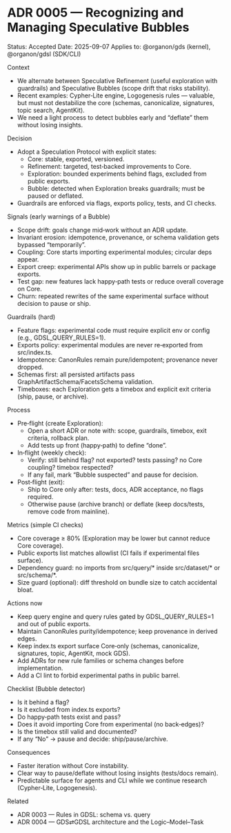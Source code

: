 # ADR 0005 — Recognizing and Managing Speculative Bubbles

Status: Accepted
Date: 2025-09-07
Applies to: @organon/gds (kernel), @organon/gdsl (SDK/CLI)

Context
- We alternate between Speculative Refinement (useful exploration with guardrails) and Speculative Bubbles (scope drift that risks stability).
- Recent examples: Cypher‑Lite engine, Logogenesis rules — valuable, but must not destabilize the core (schemas, canonicalize, signatures, topic search, AgentKit).
- We need a light process to detect bubbles early and “deflate” them without losing insights.

Decision
- Adopt a Speculation Protocol with explicit states:
  - Core: stable, exported, versioned.
  - Refinement: targeted, test‑backed improvements to Core.
  - Exploration: bounded experiments behind flags, excluded from public exports.
  - Bubble: detected when Exploration breaks guardrails; must be paused or deflated.
- Guardrails are enforced via flags, exports policy, tests, and CI checks.

Signals (early warnings of a Bubble)
- Scope drift: goals change mid‑work without an ADR update.
- Invariant erosion: idempotence, provenance, or schema validation gets bypassed “temporarily”.
- Coupling: Core starts importing experimental modules; circular deps appear.
- Export creep: experimental APIs show up in public barrels or package exports.
- Test gap: new features lack happy‑path tests or reduce overall coverage on Core.
- Churn: repeated rewrites of the same experimental surface without decision to pause or ship.

Guardrails (hard)
- Feature flags: experimental code must require explicit env or config (e.g., GDSL_QUERY_RULES=1).
- Exports policy: experimental modules are never re‑exported from src/index.ts.
- Idempotence: CanonRules remain pure/idempotent; provenance never dropped.
- Schemas first: all persisted artifacts pass GraphArtifactSchema/FacetsSchema validation.
- Timeboxes: each Exploration gets a timebox and explicit exit criteria (ship, pause, or archive).

Process
- Pre‑flight (create Exploration):
  - Open a short ADR or note with: scope, guardrails, timebox, exit criteria, rollback plan.
  - Add tests up front (happy‑path) to define “done”.
- In‑flight (weekly check):
  - Verify: still behind flag? not exported? tests passing? no Core coupling? timebox respected?
  - If any fail, mark “Bubble suspected” and pause for decision.
- Post‑flight (exit):
  - Ship to Core only after: tests, docs, ADR acceptance, no flags required.
  - Otherwise pause (archive branch) or deflate (keep docs/tests, remove code from mainline).

Metrics (simple CI checks)
- Core coverage ≥ 80% (Exploration may be lower but cannot reduce Core coverage).
- Public exports list matches allowlist (CI fails if experimental files surface).
- Dependency guard: no imports from src/query/* inside src/dataset/* or src/schema/*.
- Size guard (optional): diff threshold on bundle size to catch accidental bloat.

Actions now
- Keep query engine and query rules gated by GDSL_QUERY_RULES=1 and out of public exports.
- Maintain CanonRules purity/idempotence; keep provenance in derived edges.
- Keep index.ts export surface Core‑only (schemas, canonicalize, signatures, topic, AgentKit, mock GDS).
- Add ADRs for new rule families or schema changes before implementation.
- Add a CI lint to forbid experimental paths in public barrel.

Checklist (Bubble detector)
- Is it behind a flag?
- Is it excluded from index.ts exports?
- Do happy‑path tests exist and pass?
- Does it avoid importing Core from experimental (no back‑edges)?
- Is the timebox still valid and documented?
- If any “No” → pause and decide: ship/pause/archive.

Consequences
- Faster iteration without Core instability.
- Clear way to pause/deflate without losing insights (tests/docs remain).
- Predictable surface for agents and CLI while we continue research (Cypher‑Lite, Logogenesis).

Related
- ADR 0003 — Rules in GDSL: schema vs. query
- ADR 0004 — GDS⇄GDSL architecture and the Logic–Model–Task
